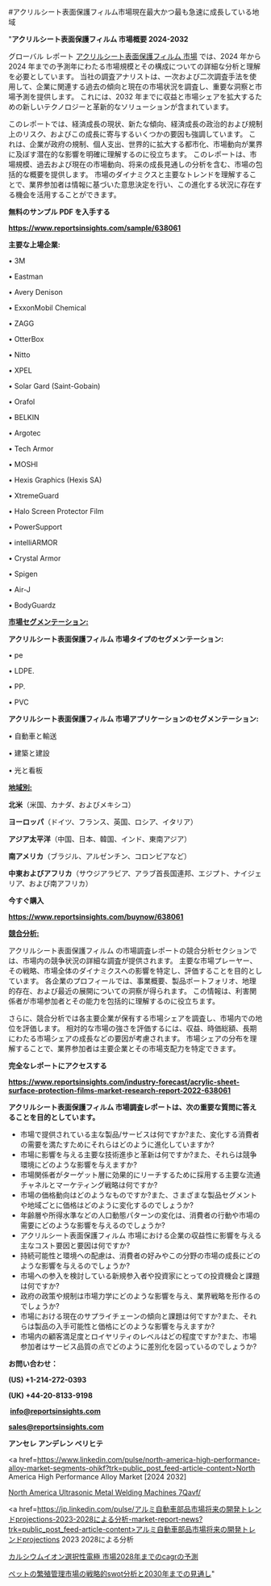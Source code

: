 #アクリルシート表面保護フィルム市場現在最大かつ最も急速に成長している地域

"<strong>アクリルシート表面保護フィルム 市場概要 2024-2032</strong>

グローバル レポート <a href=https://www.reportsinsights.com/sample/638061>アクリルシート表面保護フィルム 市場</a> では、2024 年から 2024 年までの予測年にわたる市場規模とその構成についての詳細な分析と理解を必要としています。 当社の調査アナリストは、一次および二次調査手法を使用して、企業に関連する過去の傾向と現在の市場状況を調査し、重要な洞察と市場予測を提供します。 これには、2032 年までに収益と市場シェアを拡大​​するための新しいテクノロジーと革新的なソリューションが含まれています。

このレポートでは、経済成長の現状、新たな傾向、経済成長の政治的および規制上のリスク、およびこの成長に寄与するいくつかの要因も強調しています。 これは、企業が政府の規制、個人支出、世界的に拡大する都市化、市場動向が業界に及ぼす潜在的な影響を明確に理解するのに役立ちます。 このレポートは、市場規模、過去および現在の市場動向、将来の成長見通しの分析を含む、市場の包括的な概要を提供します。 市場のダイナミクスと主要なトレンドを理解することで、業界参加者は情報に基づいた意思決定を行い、この進化する状況に存在する機会を活用することができます。

<strong><b>無料のサンプル PDF を入手する</b></strong>

<a href=https://www.reportsinsights.com/sample/638061><strong><u>https://www.reportsinsights.com/sample/638061</u></strong></a>

<strong>主要な上場企業:</strong>

• 3M

• Eastman

• Avery Denison

• ExxonMobil Chemical

• ZAGG

• OtterBox

• Nitto

• XPEL

• Solar Gard (Saint-Gobain)

• Orafol

• BELKIN

• Argotec

• Tech Armor

• MOSHI

• Hexis Graphics (Hexis SA)

• XtremeGuard

• Halo Screen Protector Film

• PowerSupport

• intelliARMOR

• Crystal Armor

• Spigen

• Air-J

• BodyGuardz

<strong><u>市場セグメンテーション</u></strong><strong><u>:</u></strong>

<strong>アクリルシート表面保護フィルム 市場タイプのセグメンテーション:</strong>

• pe

• LDPE.

• PP.

• PVC

<strong>アクリルシート表面保護フィルム 市場アプリケーションのセグメンテーション:</strong>

• 自動車と輸送

• 建築と建設

• 光と看板

<strong><u>地域別</u></strong><strong><u>:</u></strong>

<strong>北米</strong>（米国、カナダ、およびメキシコ）

<strong>ヨーロッパ</strong>（ドイツ、フランス、英国、ロシア、イタリア）

<strong>アジア太平洋</strong>（中国、日本、韓国、インド、東南アジア）

<strong>南アメリカ</strong>（ブラジル、アルゼンチン、コロンビアなど）

<strong>中東およびアフリカ</strong>（サウジアラビア、アラブ首長国連邦、エジプト、ナイジェリア、および南アフリカ）

<strong>今すぐ購入</strong>

<a href=https://www.reportsinsights.com/buynow/638061><strong><u>https://www.reportsinsights.com/buynow/638061</u></strong></a>

<strong><u>競合分析:</u></strong>

アクリルシート表面保護フィルム の市場調査レポートの競合分析セクションでは、市場内の競争状況の詳細な調査が提供されます。 主要な市場プレーヤー、その戦略、市場全体のダイナミクスへの影響を特定し、評価することを目的としています。 各企業のプロフィールでは、事業概要、製品ポートフォリオ、地理的存在、および最近の展開についての洞察が得られます。 この情報は、利害関係者が市場参加者とその能力を包括的に理解するのに役立ちます。

さらに、競合分析では各主要企業が保有する市場シェアを調査し、市場内での地位を評価します。 相対的な市場の強さを評価するには、収益、時価総額、長期にわたる市場シェアの成長などの要因が考慮されます。 市場シェアの分布を理解することで、業界参加者は主要企業とその市場支配力を特定できます。

<strong>完全なレポートにアクセスする</strong>

<a href=https://www.reportsinsights.com/industry-forecast/acrylic-sheet-surface-protection-films-market-research-report-2022-638061><strong><u><b>https://www.reportsinsights.com/industry-forecast/acrylic-sheet-surface-protection-films-market-research-report-2022-638061</b></u></strong></a>

<strong><b>アクリルシート表面保護フィルム 市場調査レポートは、次の重要な質問に答えることを目的としています。</b></strong>
<ul>
  <li>市場で提供されている主な製品/サービスは何ですか?また、変化する消費者の需要を満たすためにそれらはどのように進化していますか?</li>
  <li>市場に影響を与える主要な技術進歩と革新は何ですか?また、それらは競争環境にどのような影響を与えますか?</li>
  <li>市場関係者がターゲット層に効果的にリーチするために採用する主要な流通チャネルとマーケティング戦略は何ですか?</li>
  <li>市場の価格動向はどのようなものですか?また、さまざまな製品セグメントや地域ごとに価格はどのように変化するのでしょうか?</li>
  <li>年齢層や所得水準などの人口動態パターンの変化は、消費者の行動や市場の需要にどのような影響を与えるのでしょうか?</li>
  <li>アクリルシート表面保護フィルム 市場における企業の収益性に影響を与える主なコスト要因と要因は何ですか?</li>
  <li>持続可能性と環境への配慮は、消費者の好みやこの分野の市場の成長にどのような影響を与えるのでしょうか?</li>
  <li>市場への参入を検討している新規参入者や投資家にとっての投資機会と課題は何ですか?</li>
  <li>政府の政策や規制は市場力学にどのような影響を与え、業界戦略を形作るのでしょうか?</li>
  <li>市場における現在のサプライチェーンの傾向と課題は何ですか?また、それらは製品の入手可能性と価格にどのような影響を与えますか?</li>
  <li>市場内の顧客満足度とロイヤリティのレベルはどの程度ですか?また、市場参加者はサービス品質の点でどのように差別化を図っているのでしょうか?</li>
</ul>
<strong>お問い合わせ：</strong>

<strong>(US) +1-214-272-0393</strong>

<strong>(UK) +44-20-8133-9198</strong>

<strong> </strong><a href=info@reportsinsights.com><strong><u>info@reportsinsights.com</u></strong></a>

<a href=sales@reportsinsights.com><strong><u>sales@reportsinsights.com</u></strong></a>

<strong>アンセレ アンデレン ベリヒテ</strong>

<a href=https://www.linkedin.com/pulse/north-america-high-performance-alloy-market-segments-ohikf?trk=public_post_feed-article-content>North America High Performance Alloy Market [2024 2032]</a>

<a href=https://www.linkedin.com/pulse/north-america-ultrasonic-metal-welding-machines-7qavf/>North America Ultrasonic Metal Welding Machines 7Qavf/</a>

<a href=https://jp.linkedin.com/pulse/アルミ自動車部品市場将来の開発トレンドprojections-2023-2028による分析-market-report-news?trk=public_post_feed-article-content>アルミ自動車部品市場将来の開発トレンドprojections 2023 2028による分析</a>

<a href=https://www.linkedin.com/pulse/カルシウムイオン選択性電極-市場2028年までのcagrの予測-reportsinsights-pvt-ltd/>カルシウムイオン選択性電極 市場2028年までのcagrの予測</a>

<a href=https://www.linkedin.com/pulse/ペットの繁殖管理市場の戦略的swot分析と2030年までの見通し-community-market-research-wgtzf/>ペットの繁殖管理市場の戦略的swot分析と2030年までの見通し</a>"
